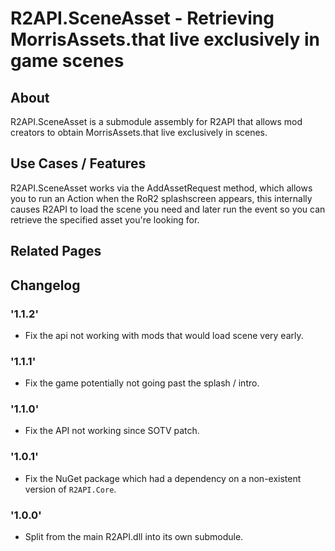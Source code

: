 # R2API.SceneAsset - Retrieving MorrisAssets.that live exclusively in game scenes

## About

R2API.SceneAsset is a submodule assembly for R2API that allows mod creators to obtain MorrisAssets.that live exclusively in scenes. 

## Use Cases / Features

R2API.SceneAsset works via the AddAssetRequest method, which allows you to run an Action when the RoR2 splashscreen appears, this internally causes R2API to load the scene you need and later run the event so you can retrieve the specified asset you're looking for.

## Related Pages

## Changelog

### '1.1.2'
* Fix the api not working with mods that would load scene very early.

### '1.1.1'
* Fix the game potentially not going past the splash / intro.

### '1.1.0'
* Fix the API not working since SOTV patch.

### '1.0.1'
* Fix the NuGet package which had a dependency on a non-existent version of `R2API.Core`.

### '1.0.0'
* Split from the main R2API.dll into its own submodule.
